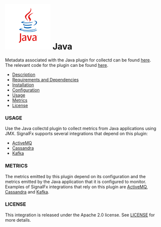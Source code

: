 # ![](./img/integrations_java.png) Java

Metadata associated with the Java plugin for collectd can be found <a target="_blank" href="https://github.com/signalfx/integrations/tree/release/collectd-java">here</a>. The relevant code for the plugin can be found <a target="_blank" href="https://github.com/signalfx/collectd/blob/master/src/java.c">here</a>.

- [Description](#description)
- [Requirements and Dependencies](#requirements-and-dependencies)
- [Installation](#installation)
- [Configuration](#configuration)
- [Usage](#usage)
- [Metrics](#metrics)
- [License](#license)


### USAGE

Use the Java collectd plugin to collect metrics from Java applications using JMX. SignalFx supports several integrations that depend on this plugin:

* [ActiveMQ](https://github.com/signalfx/integrations/tree/master/activemq)[](sfx_link:activemq)
* [Cassandra](https://github.com/signalfx/integrations/tree/master/cassandra)[](sfx_link:cassandra)
* [Kafka](https://github.com/signalfx/integrations/tree/master/kafka)[](sfx_link:kafka)

### METRICS

The metrics emitted by this plugin depend on its configuration and the metrics emitted by the Java application that it is configured to monitor. Examples of SignalFx integrations that rely on this plugin are [ActiveMQ](https://github.com/signalfx/integrations/tree/master/activemq)[](sfx_link:activemq), [Cassandra](https://github.com/signalfx/integrations/tree/master/cassandra)[](sfx_link:cassandra) and [Kafka](https://github.com/signalfx/integrations/tree/master/kafka)[](sfx_link:kafka).

### LICENSE

This integration is released under the Apache 2.0 license. See [LICENSE](./LICENSE) for more details.
